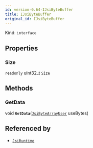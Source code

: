 ```yaml
---
id: version-0.64-IJsiByteBuffer
title: IJsiByteBuffer
original_id: IJsiByteBuffer
---
```


Kind: `interface`



## Properties
### Size
`readonly`  uint32_t `Size`



## Methods
### GetData
void **`GetData`**([`JsiByteArrayUser`](JsiByteArrayUser) useBytes)






## Referenced by
- [`JsiRuntime`](JsiRuntime)
